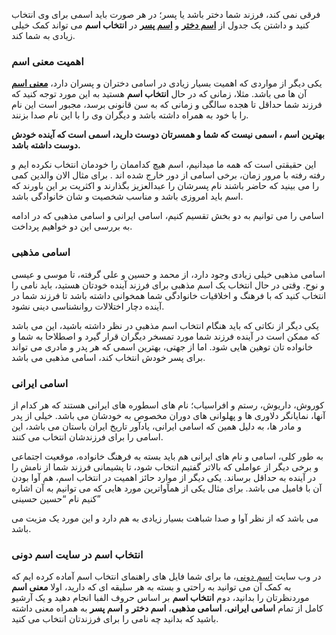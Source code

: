 فرقی نمی کند، فرزند شما دختر باشد یا پسر؛ در هر صورت باید اسمی برای وی انتخاب کنید و داشتن یک جدول از **[اسم دختر](https://esmdoni.ir/category/%D8%A7%D8%B3%D9%85-%D8%AF%D8%AE%D8%AA%D8%B1/)** و **[اسم پسر](https://esmdoni.ir/category/%D8%A7%D8%B3%D9%85-%D9%BE%D8%B3%D8%B1/)** در **انتخاب اسم** می تواند کمک خیلی زیادی به شما کند.

### اهمیت معنی اسم

یکی دیگر از مواردی که اهمیت بسیار زیادی در اسامی دختران و پسران دارد، **[معنی اسم](https://esmdoni.ir/)** آن ها می باشد. مثلا، زمانی که در حال **انتخاب اسم** هستید به این مورد توجه کنید که فرزند شما حداقل تا هجده سالگی و زمانی که به سن قانونی برسد، مجبور است این نام را با خود به همراه داشته باشد و دیگران وی را با این نام صدا بزنند.

**بهترین اسم ، اسمی نیست که شما و همسرتان دوست دارید، اسمی است که آینده خودش دوست داشته باشد.**

این حقیقتی است که همه ما میدانیم، اسم هیچ کداممان را خودمان انتخاب نکرده ایم و رفته رفته با مرور زمان، برخی اسامی از دور خارج شده اند . برای مثال الان والدین کمی را می بینید که حاضر باشند نام پسرشان را عبدالعزیز بگذارند و اکثریت بر این باورند که اسم باید امروزی باشد و مناسب شخصیت و شان خانوادگی باشد.

اسامی را می توانیم به دو بخش تقسیم کنیم، اسامی ایرانی و اسامی مذهبی که در ادامه به بررسی این دو خواهیم پرداخت.

### اسامی مذهبی

اسامی مذهبی خیلی زیادی وجود دارد، از محمد و حسین و علی گرفته، تا موسی و عیسی و نوح. وقتی در حال انتخاب یک اسم مذهبی برای فرزند آینده خودتان هستید، باید نامی را انتخاب کنید که با فرهنگ و اخلاقیات خانوادگی شما همخوانی داشته باشد تا فرزند شما در آینده دچار اختلالات روانشناسی دینی نشود.

یکی دیگر از نکاتی که باید هنگام انتخاب اسم مذهبی در نظر داشته باشید، این می باشد که ممکن است در آینده فرزند شما مورد تمسخر دیگران قرار گیرد و اصطلاحا به شما و خانواده تان توهین هایی شود. اما از جهتی، بهترین اسمی که هر پدر و مادری می تواند برای پسر خودش انتخاب کند، اسامی مذهبی می باشد.

### اسامی ایرانی

کوروش، داریوش، رستم و افراسیاب؛ نام های اسطوره های ایرانی هستند که هر کدام از آنها، نمایانگر دلاوری ها و پهلوانی های دوران مخصوص به خودشان می باشد. خیلی از پدر و مادر ها، به دلیل همین که اسامی ایرانی، یادآور تاریخ ایران باستان می باشد، این اسامی را برای فرزندشان انتخاب می کنند.

به طور کلی، اسامی و نام های ایرانی هم باید بسته به فرهنگ خانواده، موقعیت اجتماعی و برخی دیگر از عواملی که بالاتر گفتیم انتخاب شود، تا پشیمانی فرزند شما از نامش را در آینده به حداقل برساند. یکی دیگر از موارد حائز اهمیت در انتخاب اسم، هم آوا بودن آن با فامیل می باشد. برای مثال یکی از همآواترین مورد هایی که می توانیم به آن اشاره کنیم نام “حسین حسینی”

می باشد که از نظر آوا و صدا شباهت بسیار زیادی به هم دارد و این مورد یک مزیت می باشد.

### انتخاب اسم در سایت اسم دونی

در وب سایت [اسم دونی](https://esmdoni.ir/)، ما برای شما فایل های راهنمای انتخاب اسم آماده کرده ایم که به کمک آن می توانید به راحتی و بسته به هر سلیقه ای که دارید، اولا **معنی اسم** موردنظرتان را بدانید، دوم **انتخاب اسم** بر اساس حروف الفبا انجام دهید و یک آرشیو کامل از تمام **اسامی ایرانی**، **اسامی مذهبی**، **اسم دختر** و **اسم پسر** به همراه معنی داشته باشید که بدانید چه نامی را برای فرزندتان انتخاب می کنید.

